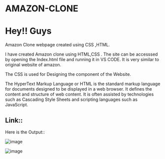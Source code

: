 # AMAZON-CLONE

# Hey!! Guys
Amazon Clone webpage created using CSS ,HTML.

I have created Amazon clone using HTML,CSS . The site can be accesssed by opening the Index.html file and running it in VS CODE. It is very similar to original website of amazon.

The CSS is used for Designing the component of the Website.  

The HyperText Markup Language or HTML is the standard markup language for documents designed to be displayed in a web browser. It defines the content and structure of web content. It is often assisted by technologies such as Cascading Style Sheets and scripting languages such as JavaScript.

## Link::
Here is the Output::

![image](https://github.com/ashish2024/AMAZON-CLONE/assets/91517012/b092cb47-982d-4f83-9eab-da74c8d8c42c)


![image](https://github.com/ashish2024/AMAZON-CLONE/assets/91517012/56347470-4dab-4bd4-8d28-afb5e45173c4)



